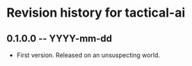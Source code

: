 # Revision history for tactical-ai

## 0.1.0.0 -- YYYY-mm-dd

* First version. Released on an unsuspecting world.
